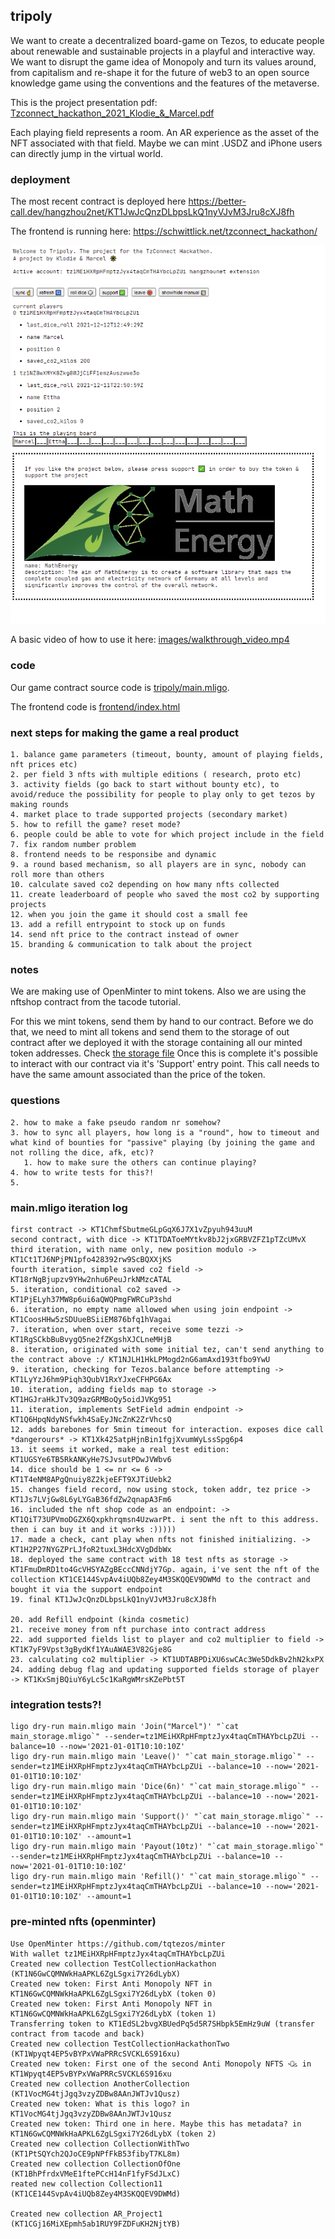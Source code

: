 ## tripoly

We want to create a decentralized board-game on Tezos, to educate people about renewable and sustainable projects in a playful and interactive way. We want to disrupt the game idea of Monopoly and turn its values around, from capitalism and re-shape it for the future of web3 to an open source knowledge game using the conventions and the features of the metaverse.

This is the project presentation pdf: [Tzconnect_hackathon_2021_Klodie_&_Marcel.pdf](Tzconnect_hackathon_2021_Klodie_&_Marcel.pdf)

Each playing field represents a room. An AR experience as the asset of the NFT associated with that field. Maybe we can mint .USDZ and iPhone users can directly jump in the virtual world.

### deployment

The most recent contract is deployed here https://better-call.dev/hangzhou2net/KT1JwJcQnzDLbpsLkQ1nyVJvM3Jru8cXJ8fh

The frontend is running here: https://schwittlick.net/tzconnect_hackathon/

![alt text](./images/d3b41637dc9240a484d18661e2b5ce58.png "Screenshot of our very basic frontend")

A basic video of how to use it here: [images/walkthrough_video.mp4](images/walkthrough_video.mp4)

### code

Our game contract source code is [tripoly/main.mligo](./tripoly/main.mligo).

The frontend code is [frontend/index.html](./frontend/index.html)

### next steps for making the game a real product

    1. balance game parameters (timeout, bounty, amount of playing fields, nft prices etc)
    2. per field 3 nfts with multiple editions ( research, proto etc)
    3. activity fields (go back to start without bounty etc), to avoid/reduce the possibility for people to play only to get tezos by making rounds
    4. market place to trade supported projects (secondary market)
    5. how to refill the game? reset mode? 
    6. people could be able to vote for which project include in the field
    7. fix random number problem
    8. frontend needs to be responsibe and dynamic
    9. a round based mechanism, so all players are in sync, nobody can roll more than others
    10. calculate saved co2 depending on how many nfts collected
    11. create leaderboard of people who saved the most co2 by supporting projects
    12. when you join the game it should cost a small fee
    13. add a refill entrypoint to stock up on funds
    14. send nft price to the contract instead of owner
    15. branding & communication to talk about the project


### notes

We are making use of OpenMinter to mint tokens. Also we are using the nftshop contract from the tacode tutorial.

For this we mint tokens, send them by hand to our contract. Before we do that, we need to mint all tokens and send them to the storage of out contract after we deployed it with the storage containing all our minted token addresses.
Check [the storage file](./tripoly/main_storage.mligo)
Once this is complete it's possible to interact with our contract via it's 'Support' entry point. This call needs to have the same amount associated than the price of the token.


### questions

    2. how to make a fake pseudo random nr somehow?
    3. how to sync all players, how long is a "round", how to timeout and what kind of bounties for "passive" playing (by joining the game and not rolling the dice, afk, etc)?
       1. how to make sure the others can continue playing?
    4. how to write tests for this?!
    5. 
### main.mligo iteration log

    first contract -> KT1ChmfSbutmeGLpGqX6J7X1vZpyuh943uuM
    second contract, with dice -> KT1TDAToeMYtkv8bJ2jxGRBVZFZ1pTZcUMvX
    third iteration, with name only, new position modulo -> KT1Ct1TJ6NPjPN1pfo428392rw9ScBQXXjKS
    fourth iteration, simple saved co2 field -> KT18rNgBjupzv9YHw2nhu6PeuJrkNMzcATAL
    5. iteration, conditional co2 saved -> KT1PjELyh37MW8p6ui6aQWQPmgFWRCuP3shd
    6. iteration, no empty name allowed when using join endpoint -> KT1CoosHHw5zSDUueBSiiEM876bfq1hVagai
    7. iteration, when over start, receive some tezzi -> KT1RgSCkbBuBvygQ5ne2fZKgshXJCLneMHjB
    8. iteration, originated with some initial tez, can't send anything to the contract above :/ KT1NJLH1HkLPMogd2nG6amAxd193tfbo9YwU
    9. iteration, checking for Tezos.balance before attempting -> KT1LyYzJ6hm9Piqh3QubV1RxYJxeCFHPG6Ax
    10. iteration, adding fields map to storage -> KT1HGJraHkJTv3Q9azGRMBoQy5oidJVKg951
    11. iteration, implements SetField admin endpoint -> KT1Q6HpqNdyNSfwkh4SaEyJNcZnK2ZrVhcsQ
    12. adds barebones for 5min timeout for interaction. exposes dice call *dangerours* -> KT1Xk425atpHjnBin1fgjXvumWyLssSpg6p4
    13. it seems it worked, make a real test edition: KT1UGSYe6TB5RkANKyHe7SJvsutPDwJVWbv6
    14. dice should be 1 <= nr <= 6 -> KT1T4eNM8APgQnuiy8Z2kjeEFT9XJTiUebk2
    15. changes field record, now using stock, token addr, tez price -> KT1Js7LVjGw8L6yLYGaB36fdZw2qnapA3Fm6
    16. included the nft shop code as an endpoint: -> KT1QiT73UPVmoDGZX6Qxpkhrqmsn4UzwarPt. i sent the nft to this address. then i can buy it and it works :)))))
    17. made a check, cant play when nfts not finished initializing. -> KT1H2P27NYGZPrLJfoR2tuxL3HdcXVgDdbWx
    18. deployed the same contract with 18 test nfts as storage -> KT1FmuDmRD1to4GcVHSYAZgBEccCNNdjY7Gp. again, i've sent the nft of the collection KT1CE144SvpAv4iUQb8Zey4M3SKQQEV9DWMd to the contract and bought it via the support endpoint
    19. final KT1JwJcQnzDLbpsLkQ1nyVJvM3Jru8cXJ8fh

    20. add Refill endpoint (kinda cosmetic)
    21. receive money from nft purchase into contract address
    22. add supported fields list to player and co2 multiplier to field -> KT1K7yF9Vpst3gBydKf1YAuAWAE3V82Gje8G
    23. calculating co2 multiplier -> KT1UDTABPDiXU6swCAc3We5DdkBv2hN2kxPX
    24. adding debug flag and updating supported fields storage of player -> KT1KxSmjBQiuY6yLc5c1KaRgWMrsKZePbt5T


### integration tests?!

    ligo dry-run main.mligo main 'Join("Marcel")' "`cat main_storage.mligo`" --sender=tz1MEiHXRpHFmptzJyx4taqCmTHAYbcLpZUi --balance=10 --now='2021-01-01T10:10:10Z'
    ligo dry-run main.mligo main 'Leave()' "`cat main_storage.mligo`" --sender=tz1MEiHXRpHFmptzJyx4taqCmTHAYbcLpZUi --balance=10 --now='2021-01-01T10:10:10Z'
    ligo dry-run main.mligo main 'Dice(6n)' "`cat main_storage.mligo`" --sender=tz1MEiHXRpHFmptzJyx4taqCmTHAYbcLpZUi --balance=10 --now='2021-01-01T10:10:10Z'
    ligo dry-run main.mligo main 'Support()' "`cat main_storage.mligo`" --sender=tz1MEiHXRpHFmptzJyx4taqCmTHAYbcLpZUi --balance=10 --now='2021-01-01T10:10:10Z' --amount=1
    ligo dry-run main.mligo main 'Payout(10tz)' "`cat main_storage.mligo`" --sender=tz1MEiHXRpHFmptzJyx4taqCmTHAYbcLpZUi --balance=10 --now='2021-01-01T10:10:10Z'
    ligo dry-run main.mligo main 'Refill()' "`cat main_storage.mligo`" --sender=tz1MEiHXRpHFmptzJyx4taqCmTHAYbcLpZUi --balance=10 --now='2021-01-01T10:10:10Z' --amount=1


### pre-minted nfts (openminter)

    Use OpenMinter https://github.com/tqtezos/minter
    With wallet tz1MEiHXRpHFmptzJyx4taqCmTHAYbcLpZUi
    Created new collection TestCollectionHackathon (KT1N6GwCQMNWkHaAPKL6ZgLSgxi7Y26dLybX)
    Created new token: First Anti Monopoly NFT in KT1N6GwCQMNWkHaAPKL6ZgLSgxi7Y26dLybX (token 0)
    Created new token: First Anti Monopoly NFT in KT1N6GwCQMNWkHaAPKL6ZgLSgxi7Y26dLybX (token 1)
    Transferring token to KT1EdSL2bvgXBUedPq5d5R7SHbpk5EmHz9uW (transfer contract from tacode and back)
    Created new collection TestCollectionHackathonTwo (KT1Wpyqt4EP5vBYPxVWaPRRcSVCKL6S916xu)
    Created new token: First one of the second Anti Monopoly NFTS ꘐ in KT1Wpyqt4EP5vBYPxVWaPRRcSVCKL6S916xu
    Created new collection AnotherCollection (KT1VocMG4tjJgq3vzyZDBw8AAnJWTJv1Qusz)
    Created new token: What is this logo? in KT1VocMG4tjJgq3vzyZDBw8AAnJWTJv1Qusz
    Created new token: Third one in here. Maybe this has metadata? in KT1N6GwCQMNWkHaAPKL6ZgLSgxi7Y26dLybX (token 2)
    Created new collection CollectionWithTwo (KT1PtSQYch2QJoCE9pNPfFkB53fibyT7KL8m)
    Created new collection CollectionOfOne (KT1BhPfrdxVMeE1ftePCcH14nF1fyFSdJLxC)
    reated new collection Collection11 (KT1CE144SvpAv4iUQb8Zey4M3SKQQEV9DWMd)

    Created new collection AR_Project1 (KT1CGj16MiXEpmh5ab1RUY9FZDFuKH2NjtYB)